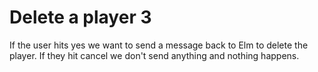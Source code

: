 # Delete a player 3

If the user hits yes we want to send a message back to Elm to delete the player. If they hit cancel we don't send anything and nothing happens.

